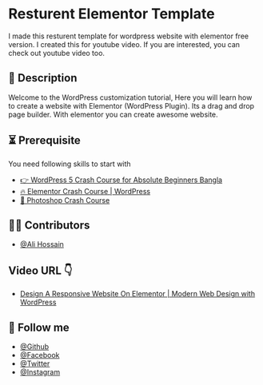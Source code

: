 # Resturent Elementor Template
I made this resturent template for wordpress website with elementor free version. I created this for youtube video. If you are interested, you can check out youtube video too. 

## 📝 Description
Welcome to the WordPress customization tutorial, Here you will learn how to create a website with Elementor (WordPress Plugin). Its a drag and drop page builder. With elementor you can create awesome website. 

## ⏳ Prerequisite
You need following skills to start with
 - [👉 WordPress 5 Crash Course for Absolute Beginners Bangla](https://youtu.be/FY_XZ9iAWEo)
 - [🔥 Elementor Crash Course | WordPress](https://youtu.be/hzP_HKGGkfU) 
 - [🎨 Photoshop Crash Course ](https://www.youtube.com/watch?v=Tb10Mo-w3wo)



## 🧑‍💻 Contributors
- [@Ali Hossain](https://github.com/shovoalways/)


## Video URL 👇
 - [Design A Responsive Website On Elementor | Modern Web Design with WordPress](#)


## 🥰 Follow me
- [@Github](https://github.com/shovoalways/) 
- [@Facebook](https://facebook.com/shovoalways/) 
- [@Twitter](https://twitter.com/shovoalways/) 
- [@Instagram](https://instagram.com/shovoalways/) 

